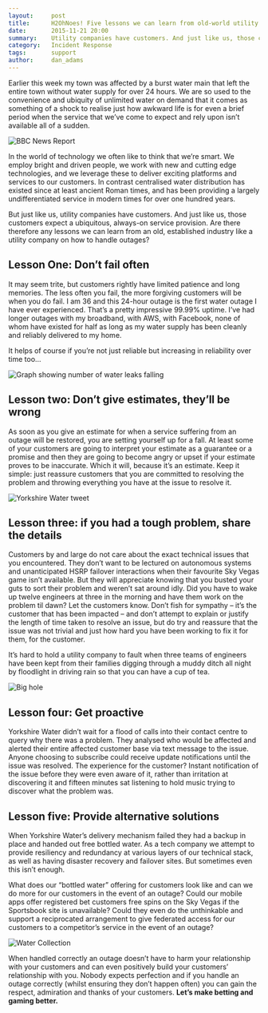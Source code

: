 ```yaml
---
layout:     post
title:      H2OhNoes! Five lessons we can learn from old-world utility firms on how to handle outages
date:       2015-11-21 20:00
summary:    Utility companies have customers. And just like us, those customers expect a ubiquitous, always-on service provision. Are there therefore any lessons we can learn from an old, established industry like a utility company on how to handle outages?
category:   Incident Response
tags:       support
author:     dan_adams
---
```


Earlier this week my town was affected by a burst water main that left the entire town without water supply for over 24 hours. We are so used to the convenience and ubiquity of unlimited water on demand that it comes as something of a shock to realise just how awkward life is for even a brief period when the service that we’ve come to expect and rely upon isn’t available all of a sudden.

![BBC News Report](/images/bbc-water-outage.jpg)

In the world of technology we often like to think that we’re smart. We employ bright and driven people, we work with new and cutting edge technologies, and we leverage these to deliver exciting platforms and services to our customers. In contrast centralised water distribution has existed since at least ancient Roman times, and has been providing a largely undifferentiated service in modern times for over one hundred years.

But just like us, utility companies have customers. And just like us, those customers expect a ubiquitous, always-on service provision. Are there therefore any lessons we can learn from an old, established industry like a utility company on how to handle outages?

## Lesson One: Don’t fail often

It may seem trite, but customers rightly have limited patience and long memories. The less often you fail, the more forgiving customers will be when you do fail. I am 36 and this 24-hour outage is the first water outage I have ever experienced. That’s a pretty impressive 99.99% uptime. I’ve had longer outages with my broadband, with AWS, with Facebook, none of whom have existed for half as long as my water supply has been cleanly and reliably delivered to my home.

It helps of course if you’re not just reliable but increasing in reliability over time too…

![Graph showing number of water leaks falling](/images/water-leak-graph.jpg)

## Lesson two: Don’t give estimates, they’ll be wrong

As soon as you give an estimate for when a service suffering from an outage will be restored, you are setting yourself up for a fall. At least some of your customers are going to interpret your estimate as a guarantee or a promise and then they are going to become angry or upset if your estimate proves to be inaccurate. Which it will, because it’s an estimate. Keep it simple: just reassure customers that you are committed to resolving the problem and throwing everything you have at the issue to resolve it.

![Yorkshire Water tweet](/images/yorkshire-water-twitter-estimate.jpg)

## Lesson three: if you had a tough problem, share the details

Customers by and large do not care about the exact technical issues that you encountered. They don’t want to be lectured on autonomous systems and unanticipated HSRP failover interactions when their favourite Sky Vegas game isn’t available. But they will appreciate knowing that you busted your guts to sort their problem and weren’t sat around idly. Did you have to wake up twelve engineers at three in the morning and have them work on the problem til dawn? Let the customers know. Don’t fish for sympathy – it’s the customer that has been impacted – and don’t attempt to explain or justify the length of time taken to resolve an issue, but do try and reassure that the issue was not trivial and just how hard you have been working to fix it for them, for the customer.

It’s hard to hold a utility company to fault when three teams of engineers have been kept from their families digging through a muddy ditch all night by floodlight in driving rain so that you can have a cup of tea.

![Big hole](/images/yorkshire-water-hole.jpg)

## Lesson four: Get proactive

Yorkshire Water didn’t wait for a flood of calls into their contact centre to query why there was a problem. They analysed who would be affected and alerted their entire affected customer base via text message to the issue. Anyone choosing to subscribe could receive update notifications until the issue was resolved. The experience for the customer? Instant notification of the issue before they were even aware of it, rather than irritation at discovering it and fifteen minutes sat listening to hold music trying to discover what the problem was.

## Lesson five: Provide alternative solutions

When Yorkshire Water’s delivery mechanism failed they had a backup in place and handed out free bottled water. As a tech company we attempt to provide resiliency and redundancy at various layers of our technical stack, as well as having disaster recovery and failover sites. But sometimes even this isn’t enough.

What does our “bottled water” offering for customers look like and can we do more for our customers in the event of an outage? Could our mobile apps offer registered bet customers free spins on the Sky Vegas if the Sportsbook site is unavailable? Could they even do the unthinkable and support a reciprocated arrangement to give federated access for our customers to a competitor’s service in the event of an outage?

![Water Collection](/images/yorkshire-water-bottle-collection.jpg)

When handled correctly an outage doesn’t have to harm your relationship with your customers and can even positively build your customers’ relationship with you. Nobody expects perfection and if you handle an outage correctly (whilst ensuring they don’t happen often) you can gain the respect, admiration and thanks of your customers. **Let’s make betting and gaming better.**

